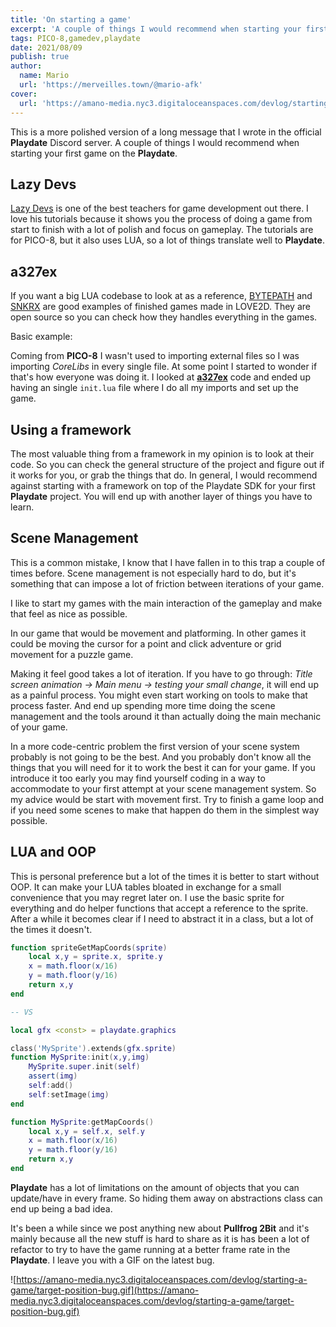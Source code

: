 ```yaml
---
title: 'On starting a game'
excerpt: 'A couple of things I would recommend when starting your first game on the Playdate.'
tags: PICO-8,gamedev,playdate
date: 2021/08/09
publish: true
author:
  name: Mario
  url: 'https://merveilles.town/@mario-afk'
cover:
  url: 'https://amano-media.nyc3.digitaloceanspaces.com/devlog/starting-a-game/target-position-bug.gif'
---
```


This is a more polished version of a long message that I wrote in the official **Playdate** Discord server. A couple of things I would recommend when starting your first game on the **Playdate**.

## Lazy Devs

[Lazy Devs](https://www.youtube.com/playlist?list=PLea8cjCua_P0qjjiG8G5FBgqwpqMU7rBk) is one of the best teachers for game development out there. I love his tutorials because it shows you the process of doing a game from start to finish with a lot of polish and focus on gameplay. The tutorials are for PICO-8, but it also uses LUA, so a lot of things translate well to **Playdate**.

## a327ex

If you want a big LUA codebase to look at as a reference, [BYTEPATH](https://github.com/a327ex/BYTEPATH) and [SNKRX](https://github.com/a327ex/SNKRX) are good examples of finished games made in LOVE2D. They are open source so you can check how they handles everything in the games.

Basic example:

Coming from **PICO-8** I wasn't used to importing external files so I was importing _CoreLibs_ in every single file. At some point I started to wonder if that's how everyone was doing it. I looked at **[a327ex](https://twitter.com/a327ex)** code and ended up having an single `init.lua` file where I do all my imports and set up the game.

## Using a framework

The most valuable thing from a framework in my opinion is to look at their code. So you can check the general structure of the project and figure out if it works for you, or grab the things that do. In general, I would recommend against starting with a framework on top of the Playdate SDK for your first **Playdate** project. You will end up with another layer of things you have to learn.

## Scene Management

This is a common mistake, I know that I have fallen in to this trap a couple of times before. Scene management is not especially hard to do, but it's something that can impose a lot of friction between iterations of your game.

I like to start my games with the main interaction of the gameplay and make that feel as nice as possible.

In our game that would be movement and platforming. In other games it could be moving the cursor for a point and click adventure or grid movement for a puzzle game.

Making it feel good takes a lot of iteration. If you have to go through: _Title screen animation -> Main menu -> testing your small change_, it will end up as a painful process. You might even start working on tools to make that process faster. And end up spending more time doing the scene management and the tools around it than actually doing the main mechanic of your game.

In a more code-centric problem the first version of your scene system probably is not going to be the best. And you probably don't know all the things that you will need for it to work the best it can for your game. If you introduce it too early you may find yourself coding in a way to accommodate to your first attempt at your scene management system. So my advice would be start with movement first. Try to finish a game loop and if you need some scenes to make that happen do them in the simplest way possible.

## LUA and OOP

This is personal preference but a lot of the times it is better to start without OOP. It can make your LUA tables bloated in exchange for a small convenience that you may regret later on. I use the basic sprite for everything and do helper functions that accept a reference to the sprite. After a while it becomes clear if I need to abstract it in a class, but a lot of the times it doesn't.

```lua
function spriteGetMapCoords(sprite)
    local x,y = sprite.x, sprite.y
    x = math.floor(x/16)
    y = math.floor(y/16)
    return x,y
end

-- VS

local gfx <const> = playdate.graphics

class('MySprite').extends(gfx.sprite)
function MySprite:init(x,y,img)
    MySprite.super.init(self)
    assert(img)
    self:add()
    self:setImage(img)
end

function MySprite:getMapCoords()
    local x,y = self.x, self.y
    x = math.floor(x/16)
    y = math.floor(y/16)
    return x,y
end

```

**Playdate** has a lot of limitations on the amount of objects that you can update/have in every frame. So hiding them away on abstractions class can end up being a bad idea.

It's been a while since we post anything new about **Pullfrog 2Bit** and it's mainly because all the new stuff is hard to share as it is has been a lot of refactor to try to have the game running at a better frame rate in the **Playdate**. I leave you with a GIF on the latest bug.

![https://amano-media.nyc3.digitaloceanspaces.com/devlog/starting-a-game/target-position-bug.gif](https://amano-media.nyc3.digitaloceanspaces.com/devlog/starting-a-game/target-position-bug.gif)
